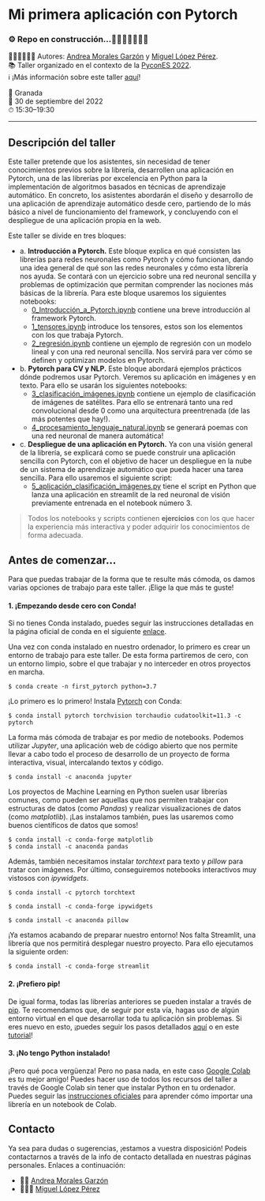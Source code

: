 # Mi primera aplicación con Pytorch
### ⚙️ Repo en construcción...🔨👷🏼‍♀️‍🔧👷🏽


👷🏼‍♀️👷🏽‍♂️ Autores: [Andrea Morales Garzón](https://andreamorgar.github.io/) y [Miguel López Pérez](https://wizmik12.netlify.app/).\
📚 Taller organizado en el contexto de la [PyconES 2022](https://2022.es.pycon.org/). \
ℹ️ ¡Más información sobre este taller [aquí](https://charlas.2022.es.pycon.org/pycones2022/talk/BRKLNP/)!

📍 Granada \
📆 30 de septiembre del 2022 \
⏱ 15:30–19:30

---

## Descripción del taller

Este taller pretende que los asistentes, sin necesidad de tener conocimientos previos sobre la librería, desarrollen una aplicación en Pytorch, una de las librerías por excelencia en Python para la implementación de algoritmos basados en técnicas de aprendizaje automático. En concreto, los asistentes abordarán el diseño y desarrollo de una aplicación de aprendizaje automático desde cero, partiendo de lo más básico a nivel de funcionamiento del framework, y concluyendo con el despliegue de una aplicación propia en la web.

Este taller se divide en tres bloques:
* a\. **Introducción a Pytorch.** Este bloque explica en qué consisten las librerías para redes neuronales como Pytorch y cómo funcionan, dando una idea general de qué son las redes neuronales y cómo esta librería nos ayuda. Se contará con un ejercicio sobre una red neuronal sencilla y problemas de optimización que permitan comprender las nociones más básicas de la librería. Para este bloque usaremos los siguientes notebooks:
	* [0_Introducción_a_Pytorch.ipynb](notebooks/0_Introducción_a_Pytorch.ipynb) contiene una breve introducción al framework Pytorch.
	* [1_tensores.ipynb](notebooks/1_tensores.ipynb) introduce los tensores, estos son los elementos con los que trabaja Pytorch.
	* [2_regresión.ipynb](notebooks/2_regresión.ipynb) contiene un ejemplo de regresión con un modelo lineal y con una red neuronal sencilla. Nos servirá para ver cómo se definen y optimizan modelos en Pytorch.
* b\. **Pytorch para CV y NLP.** Este bloque abordará ejemplos prácticos dónde podremos usar Pytorch. Veremos su aplicación en imágenes y en texto. Para ello se usarán los siguientes notebooks:
	* [3_clasificación_imágenes.ipynb](notebooks/3_clasificación_imágenes.ipynb) contiene un ejemplo de clasificación de imágenes de satélites. Para ello se entrenará tanto una red 			convolucional desde 0 como una arquitectura preentrenada (de las más potentes que hay!).
	*  [4_procesamiento_lenguaje_natural.ipynb](notebooks/4_procesamiento_lenguaje_natural.ipynb) se generará poemas con una red neuronal de manera automática!
* c\. **Despliegue de una aplicación en Pytorch.** Ya con una visión general de la librería, se explicará como se puede construir una aplicación sencilla con Pytorch, con el objetivo de hacer un despliegue en la nube de un sistema de aprendizaje automático que pueda hacer una tarea sencilla. Para ello usaremos el siguiente script:
	*  [5_aplicación_clasificación_imágenes.py](notebooks/5_aplicación_clasificación_imágenes.py) tiene el script en Python que lanza una aplicación en streamlit de la red neuronal de visión 			previamente entrenada en el notebook número 3.


> Todos los notebooks y scripts contienen **ejercicios** con los que hacer la experiencia más interactiva y poder adquirir los conocimientos de forma adecuada.

## Antes de comenzar...

Para que puedas trabajar de la forma que te resulte más cómoda, os damos varias opciones de trabajo para este taller. ¡Elige la que más te guste!

#### 1. ¡Empezando desde cero con Conda!

Si no tienes Conda instalado, puedes seguir las instrucciones detalladas en la página oficial de conda en el siguiente [enlace](https://conda.io/projects/conda/en/latest/user-guide/install/index.html).

Una vez con conda instalado en nuestro ordenador, lo primero es crear un entorno de trabajo para este taller. De esta forma partiremos de cero, con un entorno limpio, sobre el que trabajar y no interceder en otros proyectos en marcha.

~~~
$ conda create -n first_pytorch python=3.7
~~~

¡Lo primero es lo primero! Instala [Pytorch](https://pytorch.org/) con Conda:

~~~
$ conda install pytorch torchvision torchaudio cudatoolkit=11.3 -c pytorch
~~~

La forma más cómoda de trabajar es por medio de notebooks. Podemos utilizar *Jupyter*, una aplicación web de código abierto que nos permite llevar a cabo todo el proceso de desarrollo de un proyecto de forma interactiva, visual, intercalando textos y código.

~~~
$ conda install -c anaconda jupyter
~~~

Los proyectos de Machine Learning en Python suelen usar librerías comunes, como pueden ser aquellas que nos permiten trabajar con estructuras de datos (como *Pandas*) y realizar visualizaciones de datos (como *matplotlib*). ¡Las instalamos también, pues las usaremos como buenos científicos de datos que somos!

~~~
$ conda install -c conda-forge matplotlib
$ conda install -c anaconda pandas
~~~

Además, también necesitamos instalar *torchtext* para texto y *pillow* para tratar con imágenes. Por último, conseguiremos notebooks interactivos muy vistosos con *ipywidgets*.

~~~
$ conda install -c pytorch torchtext

$ conda install -c conda-forge ipywidgets

$ conda install -c anaconda pillow
~~~

¡Ya estamos acabando de preparar nuestro entorno! Nos falta Streamlit, una librería que nos permitirá desplegar nuestro proyecto. Para ello ejecutamos la siguiente orden:
~~~
$ conda install -c conda-forge streamlit
~~~


#### 2. ¡Prefiero pip!

De igual forma, todas las librerías anteriores se pueden instalar a través de [pip](https://pypi.org/project/pip/). Te recomendamos que, de seguir por esta vía, hagas uso de algún entorno virtual en el que desarrollar toda tu aplicación sin problemas. Si eres nuevo en esto, ¡puedes seguir los pasos detallados [aquí](https://docs.python.org/3/tutorial/venv.html) o en este [tutorial](https://realpython.com/python-virtual-environments-a-primer/)!


#### 3. ¡No tengo Python instalado!

¡Pero qué poca vergüenza! Pero no pasa nada, en este caso [Google Colab](https://colab.research.google.com/) es tu mejor amigo! Puedes hacer uso de todos los recursos del taller a través de Google Colab sin tener que instalar Python en tu ordenador. Puedes seguir las [instrucciones oficiales](https://colab.research.google.com/notebooks/snippets/importing_libraries.ipynb) para aprender cómo importar una librería en un notebook de Colab.

## Contacto

Ya sea para dudas o sugerencias, ¡estamos a vuestra disposición!
Podeis contactarnos a través de la info de contacto detallada en nuestras páginas personales. Enlaces a continuación:
-	👩🏼 [Andrea Morales Garzón](https://andreamorgar.github.io/)
- 🧔🏽‍♂️ [Miguel López Pérez](https://wizmik12.netlify.app/)

